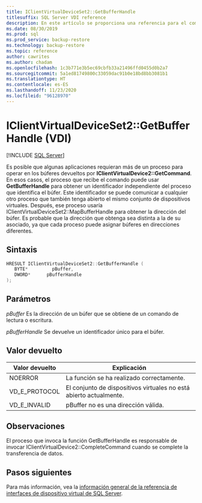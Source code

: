 ```yaml
---
title: IClientVirtualDeviceSet2::GetBufferHandle
titlesuffix: SQL Server VDI reference
description: En este artículo se proporciona una referencia para el comando IClientVirtualDeviceSet2::GetBufferHandle.
ms.date: 08/30/2019
ms.prod: sql
ms.prod_service: backup-restore
ms.technology: backup-restore
ms.topic: reference
author: cawrites
ms.author: chadam
ms.openlocfilehash: 1c3b771e3b5ec69cbfb33a21496ffd0455d0b2a7
ms.sourcegitcommit: 5a1ed81749800c33059dac91b0e18bd8bb3081b1
ms.translationtype: HT
ms.contentlocale: es-ES
ms.lasthandoff: 11/23/2020
ms.locfileid: "96128970"
---
```

# <a name="iclientvirtualdeviceset2getbufferhandle-vdi"></a>IClientVirtualDeviceSet2::GetBufferHandle (VDI)

[!INCLUDE [SQL Server](../../../includes/applies-to-version/sqlserver.md)]

Es posible que algunas aplicaciones requieran más de un proceso para operar en los búferes devueltos por **IClientVirtualDevice2::GetCommand**. En esos casos, el proceso que recibe el comando puede usar **GetBufferHandle** para obtener un identificador independiente del proceso que identifica el búfer. Este identificador se puede comunicar a cualquier otro proceso que también tenga abierto el mismo conjunto de dispositivos virtuales. Después, ese proceso usaría IClientVirtualDeviceSet2::MapBufferHandle para obtener la dirección del búfer. Es probable que la dirección que obtenga sea distinta a la de su asociado, ya que cada proceso puede asignar búferes en direcciones diferentes.

## <a name="syntax"></a>Sintaxis

```c
HRESULT IClientVirtualDeviceSet2::GetBufferHandle (
   BYTE*         pBuffer,
   DWORD*      pBufferHandle
);
```

## <a name="parameters"></a>Parámetros

*pBuffer* Es la dirección de un búfer que se obtiene de un comando de lectura o escritura.

*pBufferHandle* Se devuelve un identificador único para el búfer.

## <a name="return-value"></a>Valor devuelto

|Valor devuelto | Explicación |
|---|---|
| NOERROR | La función se ha realizado correctamente. |
| VD_E_PROTOCOL | El conjunto de dispositivos virtuales no está abierto actualmente. |
| VD_E_INVALID | pBuffer no es una dirección válida. |

## <a name="remarks"></a>Observaciones

El proceso que invoca la función GetBufferHandle es responsable de invocar IClientVirtualDevice2::CompleteCommand cuando se complete la transferencia de datos.

## <a name="next-steps"></a>Pasos siguientes

Para más información, vea la [información general de la referencia de interfaces de dispositivo virtual de SQL Server](reference-virtual-device-interface.md).